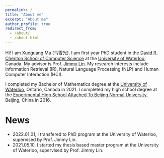 ```yaml
---
permalink: /
title: "About me"
excerpt: "About me"
author_profile: true
redirect_from: 
  - /about/
  - /about.html
---
```


Hi! I am Xueguang Ma (马雪光).
I am first year PhD student in the [David R. Cheriton School of Computer Science](https://cs.uwaterloo.ca/) at the [University of Waterloo](https://uwaterloo.ca/), Canada.
My advisor is Prof. [Jimmy Lin](https://cs.uwaterloo.ca/~jimmylin/).
My research interests include Information Retrieval (IR), Natural Language Processing (NLP) and Human Computer Interaction (HCI).

I completed my Bachelor of Mathematics degree at the [University of Waterloo](https://uwaterloo.ca/), Ontario, Canada in 2021.
I completed my high school degree at the [Experimental High School Attached To Beijing Normal University](http://www.sdsz.com.cn/), Beijing, China in 2016.


# News
- 2022.01.01, I transfered to PhD program at the University of Waterloo, supervised by Prof. Jimmy Lin.
- 2021.05.10, I started my thesis based master program at the University of Waterloo, supervised by Prof. Jimmy Lin.